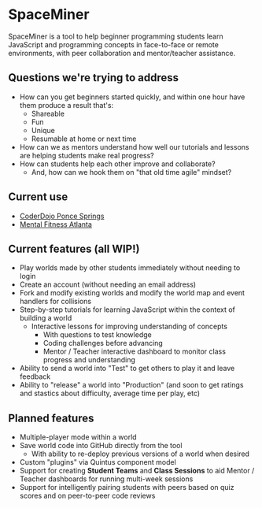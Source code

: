 # SpaceMiner

SpaceMiner is a tool to help beginner programming students learn JavaScript and programming concepts in face-to-face or remote environments, with peer collaboration and mentor/teacher assistance.

## Questions we're trying to address

* How can you get beginners started quickly, and within one hour have them produce a result that's:
  * Shareable 
  * Fun
  * Unique
  * Resumable at home or next time
 * How can we as mentors understand how well our tutorials and lessons are helping students make real progress?
 * How can students help each other improve and collaborate?
   * And, how can we hook them on "that old time agile" mindset?

## Current use

* [CoderDojo Ponce Springs](http://www.meetup.com/CoderDojoPonceSprings/)
* [Mental Fitness Atlanta](http://www.mentalfitnessatl.org/)

## Current features (all WIP!)

* Play worlds made by other students immediately without needing to login
* Create an account (without needing an email address)
* Fork and modify existing worlds and modify the world map and event handlers for collisions
* Step-by-step tutorials for learning JavaScript within the context of building a world
  * Interactive lessons for improving understanding of concepts
    * With questions to test knowledge
    * Coding challenges before advancing
    * Mentor / Teacher interactive dashboard to monitor class progress and understanding
* Ability to send a world into "Test" to get others to play it and leave feedback
* Ability to "release" a world into "Production" (and soon to get ratings and stastics about difficulty, average time per play, etc)

## Planned features

* Multiple-player mode within a world
* Save world code into GitHub directly from the tool
  * With ability to re-deploy previous versions of a world when desired
* Custom "plugins" via Quintus component model
* Support for creating **Student Teams** and **Class Sessions** to aid Mentor / Teacher dashboards for running multi-week sessions
* Support for intelligently pairing students with peers based on quiz scores and on peer-to-peer code reviews
